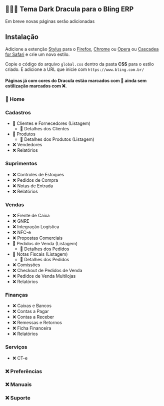 ##  👨🏻‍💻 Tema Dark Dracula para o Bling ERP

Em breve novas páginas serão adicionadas

## Instalação

Adicione a extenção [Stylus](https://add0n.com/stylus.html) para o [Firefox](https://addons.mozilla.org/en-US/firefox/addon/styl-us/), [Chrome](https://chrome.google.com/webstore/detail/stylus/clngdbkpkpeebahjckkjfobafhncgmne) ou [Opera](https://addons.opera.com/en-gb/extensions/details/stylus/) ou [Cascadea for Safari](https://cascadea.app/) e crie um novo estilo.

Copie o código do arquivo `global.css` dentro da pasta **CSS** para o estilo criado. E adicione a URL que inicie com `https://www.bling.com.br/`

#### Páginas já com cores do Dracula estão marcados com 🚀 ainda sem estilização marcados com ❌.

### 🚀 Home

### Cadastros
- 🚀 Clientes e Fornecedores (Listagem)
    - 🚀 Detalhes dos Clientes
- 🚀 Produtos
    - 🚀 Detalhes dos Produtos (Listagem)
- ❌ Vendedores
- ❌ Relatórios

### Suprimentos
- ❌ Controles de Estoques
- ❌ Pedidos de Compra
- ❌ Notas de Entrada
- ❌ Relatórios

### Vendas
- ❌ Frente de Caixa
- ❌ GNRE
- ❌ Integração Logística
- ❌ NFC-e
- ❌ Propostas Comerciais
- 🚀 Pedidos de Venda (Listagem)
    - 🚀 Detalhes dos Pedidos 
- 🚀 Notas Fiscais (Listagem)
    - 🚀 Detalhes dos Pedidos 
- ❌ Comissões
- ❌ Checkout de Pedidos de Venda
- ❌ Pedidos de Venda Multilojas
- ❌ Relatórios

### Finanças
- ❌ Caixas e Bancos
- ❌ Contas a Pagar
- ❌ Contas a Receber
- ❌ Remessas e Retornos
- ❌ Ficha Financeira
- ❌ Relatórios

### Serviços
- ❌ CT-e

### ❌ Preferências

### ❌ Manuais

### ❌ Suporte
